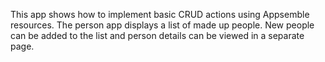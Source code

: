 
This app shows how to implement basic CRUD actions using Appsemble resources. The person app
displays a list of made up people. New people can be added to the list and person details can be
viewed in a separate page.